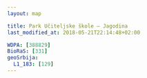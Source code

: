 ```yaml
---
layout: map

title: Park Učiteljske škole – Jagodina
last_modified_at: 2018-05-21T22:14:48+02:00

WDPA: [388829]
BioRaS: [331]
geoSrbija:
  L1_183: [129]
---
```

